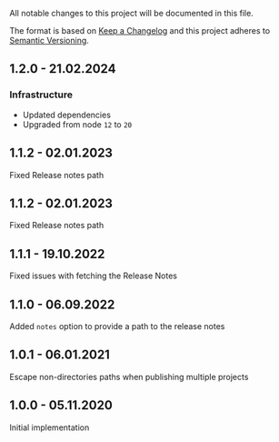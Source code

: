 All notable changes to this project will be documented in this file.

The format is based on [Keep a Changelog](http://keepachangelog.com/)
and this project adheres to [Semantic Versioning](http://semver.org/).

## 1.2.0 - 21.02.2024

### Infrastructure
- Updated dependencies
- Upgraded from node `12` to `20`

## 1.1.2 - 02.01.2023

Fixed Release notes path

## 1.1.2 - 02.01.2023

Fixed Release notes path

## 1.1.1 - 19.10.2022

Fixed issues with fetching the Release Notes

## 1.1.0 - 06.09.2022

Added `notes` option to provide a path to the release notes

## 1.0.1 - 06.01.2021

Escape non-directories paths when publishing multiple projects

## 1.0.0 - 05.11.2020

Initial implementation
